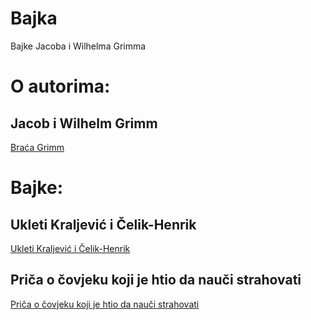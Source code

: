 # Bajka
Bajke Jacoba i Wilhelma Grimma

# O autorima:
## Jacob i Wilhelm Grimm
[Braća Grimm](braca-grimm.md)

# Bajke:
## Ukleti Kraljević i Čelik-Henrik
[Ukleti Kraljević i Čelik-Henrik](1UkletiKraljević.md)
## Priča o čovjeku koji je htio da nauči strahovati
[Priča o čovjeku koji je htio da nauči strahovati](3Pričaočovjeku.md)
